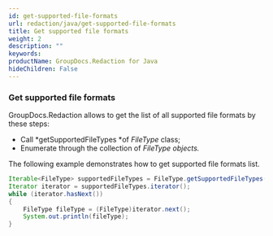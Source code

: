```yaml
---
id: get-supported-file-formats
url: redaction/java/get-supported-file-formats
title: Get supported file formats
weight: 2
description: ""
keywords: 
productName: GroupDocs.Redaction for Java
hideChildren: False
---
```

### Get supported file formats

GroupDocs.Redaction allows to get the list of all supported file formats by these steps:

*   Call *getSupportedFileTypes *of *FileType* class;
*   Enumerate through the collection of *FileType *objects*.*

The following example demonstrates how to get supported file formats list.



```java
Iterable<FileType> supportedFileTypes = FileType.getSupportedFileTypes();
Iterator iterator = supportedFileTypes.iterator();      
while (iterator.hasNext())
{
    FileType fileType = (FileType)iterator.next();
    System.out.println(fileType);
}
```
